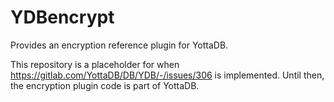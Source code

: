# YDBencrypt

Provides an encryption reference plugin for YottaDB.

This repository is a placeholder for when https://gitlab.com/YottaDB/DB/YDB/-/issues/306 is implemented. Until then, the encryption plugin code is part of YottaDB.